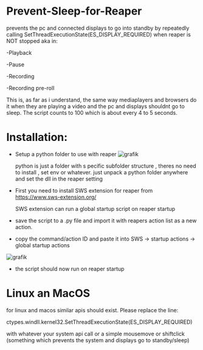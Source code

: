 # Prevent-Sleep-for-Reaper

prevents the pc and connected displays to go into standby by repeatedly calling SetThreadExecutionState(ES_DISPLAY_REQUIRED)
when reaper is NOT stopped aka in:

-Playback

-Pause 

-Recording

-Recording pre-roll

This is, as far as i understand, the same way mediaplayers and browsers do it when they are playing a video and the pc and displays shouldnt go to sleep.
The script counts to 100 which is about every 4 to 5 seconds.

# Installation: 

- Setup a python folder to use with reaper
  ![grafik](https://github.com/Ulf3000/Prevent-Sleep-for-Reaper/assets/10765339/3355743e-f9aa-4a70-9702-16b6764d64b5)

  python is just a folder with s pecific subfolder structure , theres no need to install , set env or whatever.
  just unpack a python folder anywhere and set the dll in the reaper setting


- First you need to install SWS extension for reaper from https://www.sws-extension.org/

  SWS extension can run a global startup script on reaper startup
  
- save the script to a .py file and import it with reapers action list as a new action.

- copy the command/action ID and paste it into SWS -> startup actions -> global startup actions

![grafik](https://github.com/Ulf3000/Prevent-Sleep-for-Reaper/assets/10765339/fc4f8050-6894-4a8c-aae7-54928cba024c)


- the script should now run on reaper startup

# Linux an MacOS
for linux and macos similar apis should exist. Please replace the line:

ctypes.windll.kernel32.SetThreadExecutionState(ES_DISPLAY_REQUIRED)

with whatever your system api call or a simple mousemove or shiftclick (something which prevents the system and displays go to standby/sleep)



